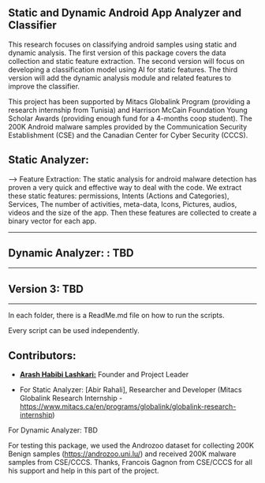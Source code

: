 ## Static and Dynamic Android App Analyzer and Classifier

This research focuses on classifying android samples using static and dynamic analysis. The first version of this package covers the data collection and static feature extraction. The second version will focus on developing a classification model using AI for static features. The third version will add the dynamic analysis module and related features to improve the classifier.
 
This project has been supported by Mitacs Globalink Program (providing a research internship from Tunisia) and Harrison McCain Foundation Young Scholar Awards (providing enough fund for a 4-months coop student). The 200K Android malware samples provided by the Communication Security Establishment (CSE) and the Canadian Center for Cyber Security (CCCS). 


## Static Analyzer: 

--> Feature Extraction: The static analysis for android malware detection has proven a very quick and effective way to deal with the code. We extract these static features: permissions, Intents (Actions and Categories), Services, The number of activities, meta-data, Icons, Pictures, audios, videos and the size of the app. Then these features are collected to create a binary vector for each app.

------------------------------------------------------
## Dynamic Analyzer: : TBD

------------------------------------------------------
## Version 3: TBD

------------------------------------------------------

In each folder, there is a ReadMe.md file on how to run the scripts. 

Every script can be used independently.

## Contributors:
* [**Arash Habibi Lashkari:**](https://www.cs.unb.ca/~alashkar/) Founder and Project Leader

* For Static Analyzer: [Abir Rahali], Researcher and Developer (Mitacs Globalink Research Internship - https://www.mitacs.ca/en/programs/globalink/globalink-research-internship)

For Dynamic Analyzer: TBD

For testing this package, we used the Androzoo dataset for collecting 200K Benign samples (https://androzoo.uni.lu/) and received 200K malware samples from CSE/CCCS.
Thanks, Francois Gagnon from CSE/CCCS for all his support and help in this part of the project. 


